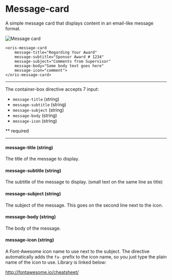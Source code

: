 # Message-card

A simple message card that displays content in an email-like message format.

![Message card](http://i.imgur.com/44B4h5P.png)

```
<oris-message-card
	message-title="Regarding Your Award"
	message-subtitle="Sponsor Award # 1234"
	message-subject="Comments from Supervisor"
	message-body="Some body text goes here"
	message-icon="comment">
</oris-message-card>
```

---

The container-box directive accepts 7 input:

* `message-title` (string)
* `message-subtitle` (string)
* `message-subject` (string)
* `message-body` (string)
* `message-icon` (string)

** required

---
#### message-title (string)

The title of the message to display.

#### message-subtitle (string)

The subtitle of the message to display. (small text on the same line as title)

#### message-subject (string)

The subject of the message. This goes on the second line next to the icon.

#### message-body (string)

The body of the message.

#### message-icon (string)

A Font-Awesome icon name to use next to the subject. The directive automatically adds the `fa-` prefix to the icon name, so you just type the plain name of the icon to use. Library is linked below:

http://fontawesome.io/cheatsheet/
